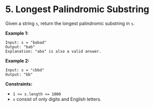 # 5. Longest Palindromic Substring

Given a string <code>s</code>, return the longest palindromic substring in <code>s</code>.

**Example 1:**

```
Input: s = "babad"
Output: "bab"
Explanation: "aba" is also a valid answer.
```

**Example 2:**

```
Input: s = "cbbd"
Output: "bb"
```

**Constraints:**

* <code>1 <= s.length <= 1000</code>
* <code>s</code> consist of only digits and English letters.